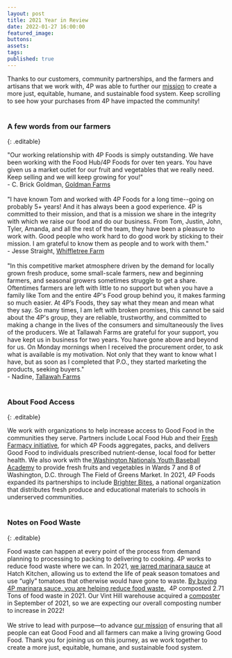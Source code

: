 ```yaml
---
layout: post
title: 2021 Year in Review
date: 2022-01-27 16:00:00
featured_image:
buttons:
assets:
tags:
published: true
---
```

<div class="editable">Thanks to our customers, community partnerships, and the farmers and artisans that we work with, 4P was able to further our <a target="_blank" href="https://4pfoods.com/our-impact">mission</a>&nbsp;to create a more just, equitable, humane, and sustainable food system. Keep scrolling to see how your purchases from 4P have impacted the community!</div>

<div class="editable">&nbsp;</div>

### A few words from our farmers
{: .editable}

<div class="editable">"Our working relationship with 4P Foods is simply outstanding. We have been working with the Food Hub/4P Foods for over ten years. You have given us a market outlet for our fruit and vegetables that we really need. Keep selling and we will keep growing for you!"</div>

<div class="editable AlignCenter">- C. Brick Goldman, <a target="_blank" href="https://4pfoods.com/farmers/goldman-farm/">Goldman Farms</a></div>

<div class="editable">&nbsp;</div>

<div class="editable">"I have known Tom and worked with 4P Foods for a long time--going on probably 5+ years! And it has always been a good experience. 4P is committed to their mission, and that is a mission we share in the integrity with which we raise our food and do our business. From Tom, Justin, John, Tyler, Amanda, and all the rest of the team, they have been a pleasure to work with. Good people who work hard to do good work by sticking to their mission. I am grateful to know them as people and to work with them."</div>

<div class="editable">- Jesse Straight, <a target="_blank" href="https://4pfoods.com/farmers/whiffletree-farm/">Whiffletree Farm</a></div>

<div class="editable">&nbsp;</div>

<div class="editable">"In this competitive market atmosphere driven by the demand for locally grown fresh produce, some small-scale farmers, new and beginning farmers, and seasonal growers sometimes struggle to get a share. Oftentimes farmers are left with little to no support but when you have a family like Tom and the entire 4P's Food group behind you, it makes farming so much easier. At 4P&rsquo;s Foods, they say what they mean and mean what they say. So many times, I am left with broken promises, this cannot be said about the 4P's group, they are reliable, trustworthy, and committed to making a change in the lives of the consumers and simultaneously the lives of the producers. We at Tallawah Farms are grateful for your support, you have kept us in business for two years. You have gone above and beyond for us. On Monday mornings when I received the procurement order, to ask what is available is my motivation. Not only that they want to know what I have, but as soon as I completed that P.O., they started marketing the products, seeking buyers."</div>

<div class="editable">- Nadine, <a target="_blank" href="https://4pfoods.com/farmers/tallawah-farms/">Tallawah Farms</a></div>

<div class="editable">&nbsp;</div>

### About Food Access
{: .editable}

<div class="editable">We work with organizations to help increase access to Good Food in the communities they serve. Partners include Local Food Hub and their&nbsp;<a href="https://www.politico.com/news/2021/09/16/food-medicine-covid-health-care-511169">Fresh Farmacy initiative</a>, for which 4P Foods aggregates, packs, and delivers Good Food to individuals prescribed nutrient-dense, local food for better health. We also work with the<a target="_blank" href="https://4pfoods.com/posts/the-impact-of-the-field-of-greens-market/"> Washington Nationals Youth Baseball Academy</a> to provide fresh fruits and vegetables in Wards 7 and 8 of Washington, D.C. through The Field of Greens Market. In 2021, 4P Foods expanded its partnerships to include&nbsp;<a href="https://brighterbites.org/about/">Brighter Bites</a>, a national organization that distributes fresh produce and educational materials to schools in underserved communities.</div>

<div class="editable">&nbsp;</div>

### Notes on Food Waste
{: .editable}

<div class="editable">Food waste can happen at every point of the process from demand planning to processing to packing to delivering to cooking. 4P works to reduce food waste where we can. In 2021,&nbsp;<a href="https://4pfoods.com/posts/4p-foods-marinara-sauce/">we jarred marinara sauce</a>&nbsp;at Hatch Kitchen, allowing us to extend the life of peak season tomatoes and use &ldquo;ugly&rdquo; tomatoes that otherwise would have gone to waste. <a target="_blank" href="https://shop.4pfoods.com/product/marinara-pasta-sauce">By buying 4P marinara sauce, you are helping reduce food waste.</a>&nbsp; 4P composted 2.71 Tons of food waste in 2021. Our Vint Hill warehouse acquired a <a target="_blank" href="https://www.loopclosing.com/single-post/synergistic-partners">composter</a> in September of 2021, so we are expecting our overall composting number to increase in 2022!</div>

<div class="editable">&nbsp;</div>

<div class="editable">We strive to lead with purpose&mdash;to advance <a target="_blank" href="https://4pfoods.com/about">our mission</a> of ensuring that all people can eat Good Food and all farmers can make a living growing Good Food. Thank you for joining us on this journey, as we work together to create a more just, equitable, humane, and sustainable food system.</div>
